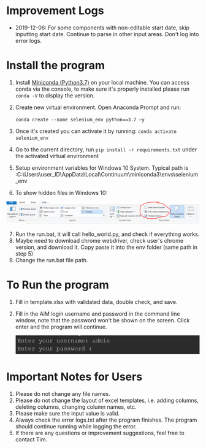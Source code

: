 # Improvement Logs

* 2019-12-06: For some components with non-editable start date, skip inputting start date. Continue to parse in other input areas. Don't log into error logs.

# Install the program

1. Install [Miniconda (Python3.7)](https://docs.conda.io/en/latest/miniconda.html)  on your local machine. You can access conda via the console, to make sure it's properly installed please run `conda -V` to display the version.

2. Create new virtual environment. Open Anaconda Prompt and run:

    ```conda create --name selenium_env python==3.7 –y```

3.  Once it's created you can activate it by running: ```conda activate selenium_env```

4. Go to the current directory, run ```pip install -r requirements.txt``` under the activated virtual environment

5. Setup environment variables for Windows 10 System. Typical path is :C:\Users\user_ID\AppData\Local\Continuum\miniconda3\envs\selenium_env

6. To show hidden files in Windows 10:

![show hidden files](images/screenshots2.PNG)

7. Run the run.bat, it will call hello_world.py, and check if everything works.
8. Maybe need to download chrome webdriver, check user's chrome version, and download it. Copy paste it into the env folder (same path in step 5)
9. Change the run.bat file path.

# To Run the program

1. Fill in template.xlsx with validated data, double check, and save.

2. Fill in the AiM login username and password in the command line window, note that the password won't be shown on the screen. Click enter and the program will continue.

   ![CMD login screenshots](images/screenshots1.PNG)

 

# Important Notes for Users

1. Please do not change any file names.
2. Please do not change the layout of excel templates, i.e. adding columns, deleting columns, changing column names, etc.
3. Please make sure the input value is valid.
4. Always check the error logs.txt after the program finishes. The program should continue running while logging the error.
5. If there are any questions or improvement suggestions, feel free to contact Tim.